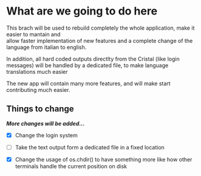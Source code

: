 # What are we going to do here
This brach will be used to rebuild completely the whole application, make it easier to mantain and  
allow faster implementation of new features and a complete change of the language from italian to english.

In addition, all hard coded outputs directlty from the Cristal (like login messages) will be handled by a dedicated
file, to make language translations much easier

The new app will contain many more features, and will make start contributing much easier.

## Things to change
*__More changes will be added...__*
 - [x] Change the login system
 - [ ] Take the text output form a dedicated file in a fixed location
 - [x] Change the usage of os.chdir() to have something more like how other terminals handle the current position on disk

